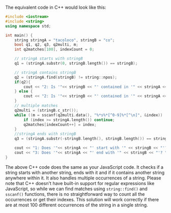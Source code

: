 The equivalent code in C++ would look like this:

```c++
#include <iostream>
#include <string>
using namespace std;

int main() {
    string stringA = "tacoloco", stringB = "co";
    bool q1, q2, q3, q2multi, m;
    int q2matches[100], indexCount = 0;

    // stringA starts with stringB
    q1 = (stringA.substr(0, stringB.length()) == stringB);

    // stringA contains stringB
    q2 = (stringA.find(stringB) != string::npos);
    if(q2){
        cout << "2: Is '"<< stringB << "' contained in '" << stringA << "'? Yes, at index " << stringA.find(stringB) << ".\n";
    } else {
        cout << "2: Is '"<< stringB << "' contained in '" << stringA << "'? No.\n";
    }
    // multiple matches
    q2multi = (stringB.c_str());
    while ((m = sscanf(q2multi.data(), "%*s%*[^0-9]%*[^\n]", &index)) != EOF) {
        if (index >= stringA.length()) continue;
        q2matches[indexCount++] = index;
    }
    //stringA ends with stringB
    q3 = (stringA.substr(-stringB.length(), stringB.length()) == stringB);

    cout << "1: Does '"<< stringA << "' start with '" << stringB << "'? " << ( q1 ? "Yes." : "No.") << endl;
    cout << "3: Does '"<< stringA << "' end with '" << stringB << "'? " << ( q3 ? "Yes." : "No.") << endl;
}
```
The above C++ code does the same as your JavaScript code. It checks if a string starts with another string, ends with it and if it contains another string anywhere within it. It also handles multiple occurrences of a string. Please note that C++ doesn't have built-in support for regular expressions like JavaScript, so while we can find matches using `string::find()` and `sscanf()` functions, there is no straightforward way to count all the occurrences or get their indexes. This solution will work correctly if there are at most 100 different occurrences of the string in a single string.

